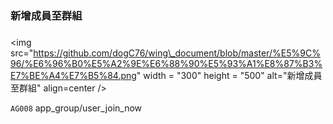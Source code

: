 ### 新增成員至群組

### 



&lt;img src="https://github.com/dogC76/wing\_document/blob/master/%E5%9C%96/%E6%96%B0%E5%A2%9E%E6%88%90%E5%93%A1%E8%87%B3%E7%BE%A4%E7%B5%84.png" width = "300" height = "500" alt="新增成員至群組" align=center /&gt;  



`AG008` app\_group/user\_join\_now

